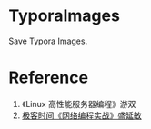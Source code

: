 # TyporaImages
Save Typora Images.
# Reference
1. 《Linux 高性能服务器编程》游双
2. [极客时间《网络编程实战》盛延敏](https://time.geekbang.org/column/intro/214)
